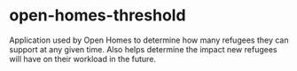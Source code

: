 # open-homes-threshold
Application used by Open Homes to determine how many refugees they can support at any given time. Also helps determine the impact new refugees will have on their workload in the future.
